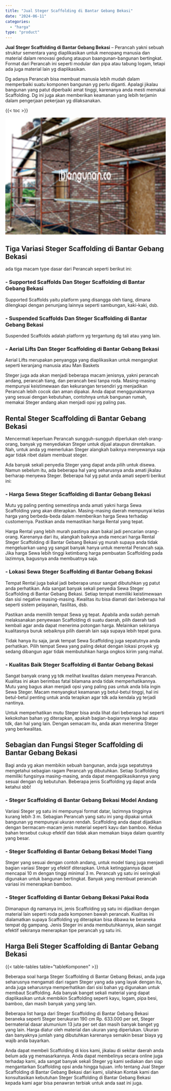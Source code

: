 ```yaml
---
title: "Jual Steger Scaffolding di Bantar Gebang Bekasi"
date: "2024-06-11"
categories: 
  - "harga"
type: "product"
---
```


**Jual Steger Scaffolding di Bantar Gebang Bekasi** – Perancah yakni sebuah struktur sementara yang diaplikasikan untuk menopang manusia dan material dalam renovasi gedung ataupun baangunan-bangunan bertingkat. Format dari Perancah ini seperti modular dan pipa atau tabung logam, tetapi ada juga material lain yg diaplikasikan.

Dg adanya Perancah bisa membuat manusia lebih mudah dalam memperbaiki suatu komponen bangunan yg perlu diganti. Apalagi jikalau bangunan yang patut diperbaiki amat tinggi, karenanya anda mesti memakai Scaffolding. Dg ini juga akan memberikan keamanan yang lebih terjamin dalam pengerjaan pekerjaan yg dilaksanakan.

{{< toc >}}

![Jual Steger Scaffolding di Bantar Gebang Bekasi](/images/sewa-scaffolding-steger-20.png)

## Tiga Variasi Steger Scaffolding di Bantar Gebang Bekasi

ada tiga macam type dasar dari Perancah seperti berikut ini:

### \- Supported Scaffolds Dan Steger Scaffolding di Bantar Gebang Bekasi

Supported Scaffolds yaitu platform yang disangga oleh tiang, dimana dilengkapi dengan penunjang lainnya seperti sambungan, kaki-kaki, dsb.

### \- Suspended Scaffolds Dan Steger Scaffolding di Bantar Gebang Bekasi

Suspended Scaffolds adalah platform yg tergantung dg tali atau yang lain.

### \- Aerial Lifts Dan Steger Scaffolding di Bantar Gebang Bekasi

Aerial Lifts merupakan penyangga yang diaplikasikan untuk mengangkat seperti keranjang manusia atau Man Baskets

Steger juga ada akan menjadi beberapa macam jenisnya, yakni perancah andang, perancah tiang, dan perancah besi tanpa roda. Masing-masing mempunyai keistimewaan dan kekurangan tersendiri yg menjadikan Perancah lebih cocok dan aman dipakai. Anda dapat menggunakannya yang sesuai dengan kebutuhan, contohnya untuk bangunan rumah, memakai Steger andang akan menjadi opsi yg paling pas.

## Rental Steger Scaffolding di Bantar Gebang Bekasi

Mencermati keperluan Perancah sungguh-sungguh diperlukan oleh orang-orang, banyak yg menyediakan Steger untuk dijual ataupun direntalkan. Nah, untuk anda yg memerlukan Steger alangkah baiknya menyewanya saja agar tidak ribet dalam membuat steger.

Ada banyak sekali penyedia Steger yang dapat anda pilih untuk disewa. Namun sebelum itu, ada beberapa hal yang seharusnya anda amati jikalau berharap menyewa Steger. Beberapa hal yg patut anda amati seperti berikut ini:

### \- Harga Sewa Steger Scaffolding di Bantar Gebang Bekasi

Mutu yg paling penting semestinya anda amati yakni harga Sewa Scaffolding yang akan diterapkan. Masing-masing daerah mempunyai kelas harga yang berbeda-beda dalam memberikan harga Sewa terhadap customernya. Pastikan anda memastikan harga Rental yang tepat.

Harga Rental yang lebih murah pastinya akan bakal jadi pencarian orang-orang. Karenanya dari itu, alangkah baiknya anda mencari harga Rental Steger Scaffolding di Bantar Gebang Bekasi yg murah supaya anda tidak mengeluarkan uang yg sangat banyak hanya untuk merental Perancah saja. Jika harga Sewa lebih tinggi ketimbang harga pembuatan Scaffolding pada lazimnya, bagusnya anda membuatnya saja.

### \- Lokasi Sewa Steger Scaffolding di Bantar Gebang Bekasi

Tempat Rental juga bakal jadi beberapa unsur sangat dibutuhkan yg patut anda perhatikan. Ada sangat banyak sekali penyedia Sewa Steger Scaffolding di Bantar Gebang Bekasi. Setiap tempat memiliki keistimewaan dan sisi negative masing-masing. Kwalitas itu bisa diamati dari beberapa hal seperti sistem pelayanan, fasilitas, dsb.

Pastikan anda memilih tempat Sewa yg tepat. Apabila anda sudah pernah melaksanakan penyewaan Scaffolding di suatu daerah, pilih daerah tadi kembali agar anda dapat menerima potongan harga. Melainkan sekiranya kualitasnya buruk sebaiknya pilih daerah lain saja supaya lebih tepat guna.

Tidak hanya itu saja, jarak tempat Sewa Scaffolding juga sepatutnya anda perhatikan. Pilih tempat Sewa yang paling dekat dengan lokasi proyek yg sedang dibangun agar tidak membutuhkan harga ongkos kirim yang mahal.

### \- Kualitas Baik Steger Scaffolding di Bantar Gebang Bekasi

Sangat banyak orang yg tdk melihat kwalitas dalam menyewa Perancah. Kualitas ini akan berimbas fatal bilamana anda tidak memperhatikannya. Mutu yang bagus akan menjadi opsi yang paling pas untuk anda bila ingin Sewa Steger. Macam menyangkut keamanan yg betul-betul tinggi, hal ini betul-betul penting untuk anda terapkan agar tdk ada kendala yg terjadi nantinya.

Untuk memperhatikan mutu Steger bisa anda lihat dari beberapa hal seperti kekokohan bahan yg diterapkan, apakah bagian-bagiannya lengkap atau tdk, dan hal yang lain. Dengan semacam itu, anda akan menerima Steger yang berkwalitas.

## Sebagian dan Fungsi Steger Scaffolding di Bantar Gebang Bekasi

Bagi anda yg akan membikin sebuah bangunan, anda juga sepatutnya mengetahui sebagian ragam Perancah yg dibutuhkan. Setiap Scaffolding memiliki fungsinya masing-masing, anda dapat mengaplikasikannya yang sesuai dengan dg kebutuhan. Beberapa jenis Scaffolding yg dapat anda ketahui sbb!

### \- Steger Scaffolding di Bantar Gebang Bekasi Model Andang

Variasi Steger yg satu ini mempunyai format datar, lazimnya tingginya kurang lebih 3 m. Sebagian Perancah yang satu ini yang dipakai untuk bangunan yg mempunyai ukuran rendah. Scaffolding anda dapat dijadikan dengan bermacam-macam jenis material seperti kayu dan bamboo. Kedua bahan tersebut cukup efektif dan tidak akan memakan biaya dalam quantity yang besar.

### \- Steger Scaffolding di Bantar Gebang Bekasi Model Tiang

Steger yang sesuai dengan contoh andang, untuk model tiang juga menjadi bagian variasi Steger yg efektif diterapkan. Untuk ketinggiannya dapat mencapai 10 m dengan tinggi minimal 3 m. Perancah yg satu ini seringkali digunakan untuk bangunan bertingkat. Banyak yang membuat perancah variasi ini menerapkan bamboo.

### \- Steger Scaffolding di Bantar Gebang Bekasi Pakai Roda

Dimanapun dg namanya ini, jenis Scaffolding yg satu ini dijadikan dengan material lain seperti roda pada komponen bawah perancah. Kualitas ini dialamatkan supaya Scaffolding yg diterapkan bisa dibawa ke beraneka tempat dg gampang. Jenis Steger ini anda membutuhkannya, akan sangat efektif sekiranya menerapkan tipe perancah yg satu ini.

## Harga Beli Steger Scaffolding di Bantar Gebang Bekasi

{{< table-tables table="tableKomponen" >}}

Beberapa soal harga Steger Scaffolding di Bantar Gebang Bekasi, anda juga seharusnya mengamati dari ragam Steger yang ada yang layak dengan itu, anda juga seharusnya memperhatikan dari sisi bahan yg digunakan untuk membaut Scaffolding. Ada banyak banget sekali material yang dapat diaplikasikan untuk membikin Scaffolding seperti kayu, logam, pipa besi, bamboo, dan masih banyak yang yang lain.

Beberapa list harga dari Steger Scaffolding di Bantar Gebang Bekasi beraneka seperti Steger berukuran 190 cm Rp. 633.000 per set, Steger bermaterial dasar alumunium 13 juta per set dan masih banyak banget yg yang lain. Harga diatur oleh material dan ukuran yang diperlukan. Ukuran dan banyaknya jumlah yang dibutuhkan karenanya semakin besar biaya yg wajib anda bayarkan.

Anda dapat membeli Scaffolding di kios kami, jikalau di sekitar daerah anda belum ada yg memasarkannya. Anda dapat membelinya secara online juga terhadap kami, ada sangat banyak sekali Steger yg kami sediakan dan siap mengantarkan Scaffolding opsi anda hingga tujuan. info tentang Jual Steger Scaffolding di Bantar Gebang Bekasi dari kami, silahkan Kontak kami dan konsultasikan kebutuhan Steger Scaffolding di Bantar Gebang Bekasi kepada kami agar bisa penawran terbiak untuk anda saat ini juga.
